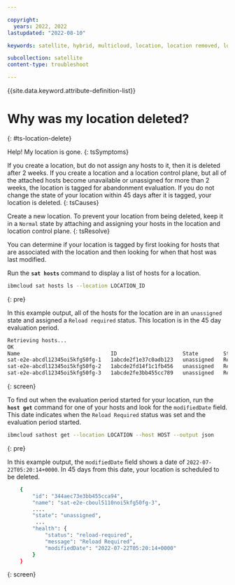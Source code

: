 ```yaml
---

copyright:
  years: 2022, 2022
lastupdated: "2022-08-10"

keywords: satellite, hybrid, multicloud, location, location removed, location deleted

subcollection: satellite
content-type: troubleshoot

---
```


{{site.data.keyword.attribute-definition-list}}

# Why was my location deleted?
{: #ts-location-delete}


Help! My location is gone.
{: tsSymptoms}

If you create a location, but do not assign any hosts to it, then it is deleted after 2 weeks. If you create a location and a location control plane, but all of the attached hosts become unavailable or unassigned for more than 2 weeks, the location is tagged for abandonment evaluation. If you do not change the state of your location within 45 days after it is tagged, your location is deleted.
{: tsCauses}

Create a new location. To prevent your location from being deleted, keep it in a `Normal` state by attaching and assigning your hosts in the location and location control plane.
{: tsResolve}

You can determine if your location is tagged by first looking for hosts that are associated with the location and then looking for when that host was last modified.

Run the **`sat hosts`** command to display a list of hosts for a location.

```sh
ibmcloud sat hosts ls --location LOCATION_ID
```
{: pre}

In this example output, all of the hosts for the location are in an `unassigned` state and assigned a `Reload required` status. This location is in the 45 day evaluation period.

```sh
Retrieving hosts...
OK
Name                             ID                     State        Status            Zone    Cluster   Worker ID   Worker IP   
sat-e2e-abcdl12345oi5kfg50fg-1   1abcde2f1e37c0adb123   unassigned   Reload Required   dal10   -         -           -   
sat-e2e-abcdl12345oi5kfg50fg-2   1abcde2fd14f1c1fb456   unassigned   Reload Required   dal10   -         -           -   
sat-e2e-abcdl12345oi5kfg50fg-3   1abcde2fe3bb455cc789   unassigned   Reload Required   dal10   -         -           -   
```
{: screen}

To find out when the evaluation period started for your location, run the **`host get`** command for one of your hosts and look for the `modifiedDate` field. This date indicates when the `Reload Required` status was set and the evaluation period started.

```sh
ibmcloud sathost get --location LOCATION --host HOST --output json
```
{: pre}

In this example output, the `modifiedDate` field shows a date of `2022-07-22T05:20:14+0000`. In 45 days from this date, your location is scheduled to be deleted.

```sh
    {
        "id": "344aec73e3bb455cca94",
        "name": "sat-e2e-cboul5110noi5kfg50fg-3",
        ....
        "state": "unassigned",
         ...
        "health": {
            "status": "reload-required",
            "message": "Reload Required",
            "modifiedDate": "2022-07-22T05:20:14+0000"
        }
    }
```
{: screen}







